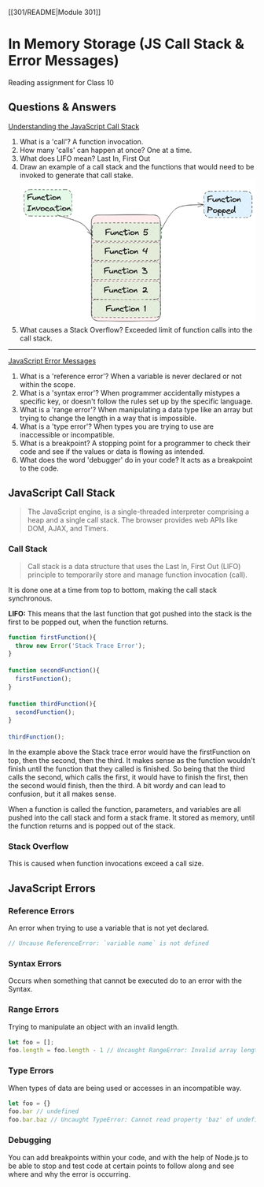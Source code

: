 [[301/README|Module 301]]
# In Memory Storage (JS Call Stack & Error Messages)

Reading assignment for Class 10

## Questions & Answers

[Understanding the JavaScript Call Stack](https://www.freecodecamp.org/news/understanding-the-javascript-call-stack-861e41ae61d4)

1. What is a 'call'? A function invocation.
2. How many 'calls' can happen at once? One at a time.
3. What does LIFO mean? Last In, First Out
4. Draw an example of a call stack and the functions that would need to be invoked to generate that call stake. ![Callstack image](Callstack.png)
5. What causes a Stack Overflow? Exceeded limit of function calls into the call stack.

---

[JavaScript Error Messages](https://codeburst.io/javascript-error-messages-debugging-d23f84f0ae7c)

1. What is a 'reference error'? When a variable is never declared or not within the scope.
2. What is a 'syntax error'? When programmer accidentally mistypes a specific key, or doesn't follow the rules set up by the specific language.
3. What is a 'range error'? When manipulating a data type like an array but trying to change the length in a way that is impossible.
4. What is a 'type error'? When types you are trying to use are inaccessible or incompatible. 
5. What is a breakpoint? A stopping point for a programmer to check their code and see if the values or data is flowing as intended.
6. What does the word 'debugger' do in your code? It acts as a breakpoint to the code.

## JavaScript Call Stack

> The JavaScript engine, is a single-threaded interpreter comprising a heap and a single call stack. The browser provides web APIs like DOM, AJAX, and Timers.

### Call Stack

> Call stack is a data structure that uses the Last In, First Out (LIFO) principle to temporarily store and manage function invocation (call).

It is done one at a time from top to bottom, making the call stack synchronous.

**LIFO:** This means that the last function that got pushed into the stack is the first to be popped out, when the function returns.

```javascript
function firstFunction(){
  throw new Error('Stack Trace Error');
}

function secondFunction(){
  firstFunction();
}

function thirdFunction(){
  secondFunction();
}

thirdFunction();
```

In the example above the Stack trace error would have the firstFunction on top, then the second, then the third. It makes sense as the function wouldn't finish until the function that they called is finished. So being that the third calls the second, which calls the first, it would have to finish the first, then the second would finish, then the third. A bit wordy and can lead to confusion, but it all makes sense.

When a function is called the function, parameters, and variables are all pushed into the call stack and form a stack frame. It stored as memory, until the function returns and is popped out of the stack.

### Stack Overflow

This is caused when function invocations exceed a call size.

## JavaScript Errors

### Reference Errors

An error when trying to use a variable that is not yet declared.

```javascript
// Uncause ReferenceError: `variable name` is not defined
```

### Syntax Errors

Occurs when something that cannot be executed do to an error with the Syntax.

### Range Errors

Trying to manipulate an object with an invalid length.

```javascript
let foo = [];
foo.length = foo.length - 1 // Uncaught RangeError: Invalid array length
```

### Type Errors

When types of data are being used or accesses in an incompatible way.

```javascript
let foo = {}
foo.bar // undefined
foo.bar.baz // Uncaught TypeError: Cannot read property 'baz' of undefined
```

### Debugging

You can add breakpoints within your code, and with the help of Node.js to be able to stop and test code at certain points to follow along and see where and why the error is occurring.
